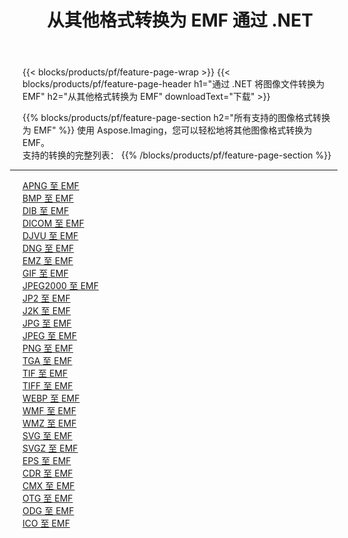 ﻿---
title: 从其他格式转换为 EMF 通过 .NET 
weight: 3920
url: /zh-hans/net/conversion/to/emf 
lang: zh-hans
langdirlevel: 2
locales: zh-hans,ja,it,ru,de,es,fr,nl,id,lt,pl,pt,vi,tr,ko,zh-hant,ar,hi,th,sv,cs,uk,he
description: 使用 Aspose.Imaging，您可以轻松地将其他格式转换为 EMF
---

{{< blocks/products/pf/feature-page-wrap >}}
{{< blocks/products/pf/feature-page-header h1="通过 .NET 将图像文件转换为 EMF" h2="从其他格式转换为 EMF" downloadText="下载" >}}


{{% blocks/products/pf/feature-page-section  h2="所有支持的图像格式转换为 EMF" %}}
使用 Aspose.Imaging，您可以轻松地将其他图像格式转换为 EMF。
<br/>
支持的转换的完整列表：
{{% /blocks/products/pf/feature-page-section %}}
<div class="container-fluid productfamilypage bg-gray">
    <div class="convertypes bg-gray agp-content section">
        <div class="container">
		<hr style="margin-left:-20px;"/>
		<div class="row other-converters">
		    <div class='col-md-2 other-converter remove-lp remove-rp'><a href="/imaging/zh-hans/net/conversion/apng-to-emf" >APNG 至 EMF</a></div>
<div class='col-md-2 other-converter remove-lp remove-rp'><a href="/imaging/zh-hans/net/conversion/bmp-to-emf" >BMP 至 EMF</a></div>
<div class='col-md-2 other-converter remove-lp remove-rp'><a href="/imaging/zh-hans/net/conversion/dib-to-emf" >DIB 至 EMF</a></div>
<div class='col-md-2 other-converter remove-lp remove-rp'><a href="/imaging/zh-hans/net/conversion/dicom-to-emf" >DICOM 至 EMF</a></div>
<div class='col-md-2 other-converter remove-lp remove-rp'><a href="/imaging/zh-hans/net/conversion/djvu-to-emf" >DJVU 至 EMF</a></div>
<div class='col-md-2 other-converter remove-lp remove-rp'><a href="/imaging/zh-hans/net/conversion/dng-to-emf" >DNG 至 EMF</a></div>
<div class='col-md-2 other-converter remove-lp remove-rp'><a href="/imaging/zh-hans/net/conversion/emz-to-emf" >EMZ 至 EMF</a></div>
<div class='col-md-2 other-converter remove-lp remove-rp'><a href="/imaging/zh-hans/net/conversion/gif-to-emf" >GIF 至 EMF</a></div>
<div class='col-md-2 other-converter remove-lp remove-rp'><a href="/imaging/zh-hans/net/conversion/jpeg2000-to-emf" >JPEG2000 至 EMF</a></div>
<div class='col-md-2 other-converter remove-lp remove-rp'><a href="/imaging/zh-hans/net/conversion/jp2-to-emf" >JP2 至 EMF</a></div>
<div class='col-md-2 other-converter remove-lp remove-rp'><a href="/imaging/zh-hans/net/conversion/j2k-to-emf" >J2K 至 EMF</a></div>
<div class='col-md-2 other-converter remove-lp remove-rp'><a href="/imaging/zh-hans/net/conversion/jpg-to-emf" >JPG 至 EMF</a></div>
<div class='col-md-2 other-converter remove-lp remove-rp'><a href="/imaging/zh-hans/net/conversion/jpeg-to-emf" >JPEG 至 EMF</a></div>
<div class='col-md-2 other-converter remove-lp remove-rp'><a href="/imaging/zh-hans/net/conversion/png-to-emf" >PNG 至 EMF</a></div>
<div class='col-md-2 other-converter remove-lp remove-rp'><a href="/imaging/zh-hans/net/conversion/tga-to-emf" >TGA 至 EMF</a></div>
<div class='col-md-2 other-converter remove-lp remove-rp'><a href="/imaging/zh-hans/net/conversion/tif-to-emf" >TIF 至 EMF</a></div>
<div class='col-md-2 other-converter remove-lp remove-rp'><a href="/imaging/zh-hans/net/conversion/tiff-to-emf" >TIFF 至 EMF</a></div>
<div class='col-md-2 other-converter remove-lp remove-rp'><a href="/imaging/zh-hans/net/conversion/webp-to-emf" >WEBP 至 EMF</a></div>
<div class='col-md-2 other-converter remove-lp remove-rp'><a href="/imaging/zh-hans/net/conversion/wmf-to-emf" >WMF 至 EMF</a></div>
<div class='col-md-2 other-converter remove-lp remove-rp'><a href="/imaging/zh-hans/net/conversion/wmz-to-emf" >WMZ 至 EMF</a></div>
<div class='col-md-2 other-converter remove-lp remove-rp'><a href="/imaging/zh-hans/net/conversion/svg-to-emf" >SVG 至 EMF</a></div>
<div class='col-md-2 other-converter remove-lp remove-rp'><a href="/imaging/zh-hans/net/conversion/svgz-to-emf" >SVGZ 至 EMF</a></div>
<div class='col-md-2 other-converter remove-lp remove-rp'><a href="/imaging/zh-hans/net/conversion/eps-to-emf" >EPS 至 EMF</a></div>
<div class='col-md-2 other-converter remove-lp remove-rp'><a href="/imaging/zh-hans/net/conversion/cdr-to-emf" >CDR 至 EMF</a></div>
<div class='col-md-2 other-converter remove-lp remove-rp'><a href="/imaging/zh-hans/net/conversion/cmx-to-emf" >CMX 至 EMF</a></div>
<div class='col-md-2 other-converter remove-lp remove-rp'><a href="/imaging/zh-hans/net/conversion/otg-to-emf" >OTG 至 EMF</a></div>
<div class='col-md-2 other-converter remove-lp remove-rp'><a href="/imaging/zh-hans/net/conversion/odg-to-emf" >ODG 至 EMF</a></div>
<div class='col-md-2 other-converter remove-lp remove-rp'><a href="/imaging/zh-hans/net/conversion/ico-to-emf" >ICO 至 EMF</a></div>
                </div>
        </div>
    </div>
</div>
<br/>

